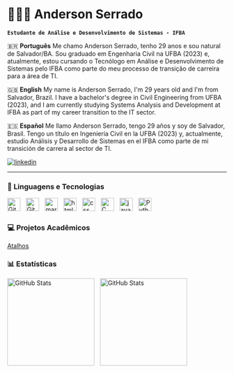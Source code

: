 # 👨🏼‍💻 Anderson Serrado

**`Estudante de Análise e Desenvolvimento de Sistemas - IFBA`**

🇧🇷 **Português**
Me chamo Anderson Serrado, tenho 29 anos e sou natural de Salvador/BA. Sou graduado em Engenharia Civil na UFBA (2023) e, atualmente, estou cursando o Tecnólogo em Análise e Desenvolvimento de Sistemas pelo IFBA como parte do meu processo de transição de carreira para a área de TI.

🇬🇧 **English** 
My name is Anderson Serrado, I'm 29 years old and I'm from Salvador, Brazil. I have a bachelor's degree in Civil Engineering from UFBA (2023), and I am currently studying Systems Analysis and Development at IFBA as part of my career transition to the IT sector.

🇪🇸 **Español**
Me llamo Anderson Serrado, tengo 29 años y soy de Salvador, Brasil. Tengo un título en Ingeniería Civil en la UFBA (2023) y, actualmente, estudio Análisis y Desarrollo de Sistemas en el IFBA como parte de mi transición de carrera al sector de TI.

<p align="left">
    <a href="https://www.linkedin.com/in/anderson-serrado/" target="_blank">
        <img 
            alt="linkedin" 
            title="linkedin profile" 
            src="https://img.shields.io/badge/LinkedIn-0077B5?style=for-the-badge&logo=linkedin&logoColor=white"
        />
    </a>

---

### 🤖 Linguagens e Tecnologias

<img 
    align="left" 
    alt="Git" 
    title="Git"
    width="30px" 
    style="padding-right: 10px;" 
    src="https://cdn.jsdelivr.net/gh/devicons/devicon@latest/icons/git/git-original.svg" 
/>

<img 
    align="left" 
    alt="GitHub"
    title="GitHub"
    width="30px" 
    style="padding-right: 10px;" 
    src="https://cdn.jsdelivr.net/gh/devicons/devicon@latest/icons/github/github-original.svg"
/>

<img 
    align="left" 
    alt="markdown"
    title="markdown"
    width="30px" 
    style="padding-right: 10px;" 
    src="https://cdn.jsdelivr.net/gh/devicons/devicon@latest/icons/markdown/markdown-original.svg" 
/>

<img 
    align="left" 
    alt="html"
    title="html"
    width="30px" 
    style="padding-right: 10px;" 
    src="https://cdn.jsdelivr.net/gh/devicons/devicon@latest/icons/html5/html5-original.svg"
/>

<img 
    align="left" 
    alt="css"
    title="css"
    width="30px" 
    style="padding-right: 10px;" 
    src="https://cdn.jsdelivr.net/gh/devicons/devicon@latest/icons/css3/css3-original.svg"
/>

<!-- 
<img 
    align="left" 
    alt="C"
    title="C"
    width="30px" 
    style="padding-right: 10px;" 
    src="https://cdn.jsdelivr.net/gh/devicons/devicon@latest/icons/c/c-original.svg" 
/>
-->

<img 
    align="left" 
    alt="C"
    title="C"
    width="30px" 
    style="padding-right: 10px;" 
    src="https://upload.wikimedia.org/wikipedia/commons/thumb/1/18/C_Programming_Language.svg/570px-C_Programming_Language.svg.png?20201031132917" 
/>

<img 
    align="left" 
    alt="javascript"
    title="javascript"
    width="30px" 
    style="padding-right: 10px;" 
    src="https://cdn.jsdelivr.net/gh/devicons/devicon@latest/icons/javascript/javascript-original.svg" 
/>

<img 
    align="left" 
    alt="Python" 
    title="Python"
    width="30px" 
    style="padding-right: 10px;" 
    src="https://cdn.jsdelivr.net/gh/devicons/devicon@latest/icons/python/python-original.svg" 
/>

<br/>
<br/>

### 💻 Projetos Acadêmicos
[Atalhos](https://github.com/afkserrado/Projetos-academicos/blob/main/README.md)

### 📊 Estatísticas

<p>
  <img 
    align="left" 
    alt="GitHub Stats" 
    height="200" 
    style="padding-right: 10px;" 
    src="https://github-readme-stats.vercel.app/api?username=afkserrado&show_icons=true&theme=dark&include_all_commits=true&locale=pt-br" 
  />

<img 
      align="left" 
      alt="GitHub Stats" 
      height="200" 
      src="https://github-readme-stats.vercel.app/api/top-langs/?username=afkserrado&theme=dark&layout=compact&custom_title=Tecnologias&langs_count=9" 
  />
</p>
